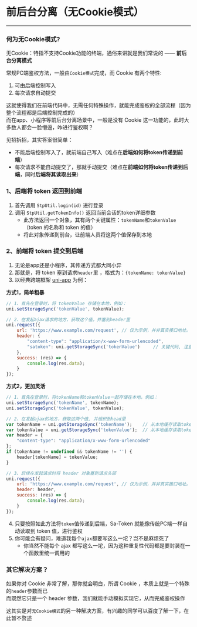 # 前后台分离（无Cookie模式）
--- 

### 何为无Cookie模式? 

无Cookie：特指不支持Cookie功能的终端，通俗来讲就是我们常说的 —— **前后台分离模式**

常规PC端鉴权方法，一般由`Cookie模式`完成，而 Cookie 有两个特性:
1. 可由后端控制写入
2. 每次请求自动提交

这就使得我们在前端代码中，无需任何特殊操作，就能完成鉴权的全部流程（因为整个流程都是后端控制完成的）<br/>
而在app、小程序等前后台分离场景中，一般是没有 Cookie 这一功能的，此时大多数人都会一脸懵逼，咋进行鉴权啊？

见招拆招，其实答案很简单：
- 不能后端控制写入了，就前端自己写入（难点在**后端如何将token传递到前端**）
- 每次请求不能自动提交了，那就手动提交（难点在**前端如何将token传递到后端**，同时**后端将其读取出来**）



### 1、后端将 token 返回到前端

1. 首先调用 `StpUtil.login(id)` 进行登录 
2. 调用 `StpUtil.getTokenInfo()` 返回当前会话的token详细参数 
	- 此方法返回一个对象，其有两个关键属性：`tokenName`和`tokenValue`（token 的名称和 token 的值）
	- 将此对象传递到前台，让前端人员将这两个值保存到本地

### 2、前端将 token 提交到后端
1. 无论是app还是小程序，其传递方式都大同小异
2. 那就是，将 token 塞到请求`header`里 ，格式为：`{tokenName: tokenValue}`
3. 以经典跨端框架 [uni-app](https://uniapp.dcloud.io/) 为例： 

**方式1，简单粗暴**

``` js 
// 1、首先在登录时，将 tokenValue 存储在本地，例如：
uni.setStorageSync('tokenValue', tokenValue);

// 2、在发起ajax请求的地方，获取这个值，并塞到header里 
uni.request({
	url: 'https://www.example.com/request', // 仅为示例，并非真实接口地址。
	header: {
		"content-type": "application/x-www-form-urlencoded",
		"satoken": uni.getStorageSync('tokenValue')		// 关键代码, 注意参数名字是 satoken 
	},
	success: (res) => {
		console.log(res.data);	
	}
});
```

**方式2，更加灵活**
	
``` js
// 1、首先在登录时，将tokenName和tokenValue一起存储在本地，例如：
uni.setStorageSync('tokenName', tokenName); 
uni.setStorageSync('tokenValue', tokenValue); 

// 2、在发起ajax的地方，获取这两个值, 并组织到head里 
var tokenName = uni.getStorageSync('tokenName');	// 从本地缓存读取tokenName值
var tokenValue = uni.getStorageSync('tokenValue');	// 从本地缓存读取tokenValue值
var header = {
	"content-type": "application/x-www-form-urlencoded"
};
if (tokenName != undefined && tokenName != '') {
	header[tokenName] = tokenValue;
}

// 3、后续在发起请求时将 header 对象塞到请求头部 
uni.request({
	url: 'https://www.example.com/request', // 仅为示例，并非真实接口地址。
	header: header,
	success: (res) => {
		console.log(res.data);	
	}
});
```

4. 只要按照如此方法将`token`值传递到后端，Sa-Token 就能像传统PC端一样自动读取到 token 值，进行鉴权
5. 你可能会有疑问，难道我每个`ajax`都要写这么一坨？岂不是麻烦死了
	- 你当然不能每个 ajax 都写这么一坨，因为这种重复性代码都是要封装在一个函数里统一调用的 


### 其它解决方案？
如果你对 Cookie 非常了解，那你就会明白，所谓 Cookie ，本质上就是一个特殊的`header`参数而已 <br>
而既然它只是一个 header 参数，我们就能手动模拟实现它，从而完成鉴权操作

这其实是对`无Cookie模式`的另一种解决方案，有兴趣的同学可以百度了解一下，在此暂不赘述 

